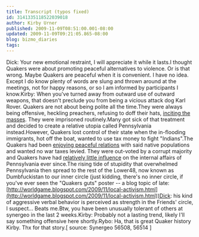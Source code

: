 ```yaml
---
title: Transcript (typos fixed)
id: 3141335118522039018
author: Kirby Urner
published: 2009-11-09T08:51:00.001-08:00
updated: 2009-11-09T09:21:05.865-08:00
blog: bizmo_diaries
tags: 
---
```


Dick: Your new emotional restraint, I will appreciate it while it lasts.I thought Quakers were about promoting peaceful alternatives to violence. Or is that wrong. Maybe Quakers are peaceful when it is convenient. I have no idea. Except I do know plenty of words are slung and thrown around at the meetings, not for happy reasons, or so I am informed by participants I know.Kirby: When you've turned away from outward use of outward weapons, that doesn't preclude you from being a vicious attack dog Karl Rover. Quakers are not about being polite all the time.They were always being offensive, heckling preachers, refusing to doff their hats, [inciting the masses](http://worldgame.blogspot.com/2008/06/major-barbara-movie-review.html). They were imprisoned routinely.Many got sick of that treatment and decided to create a relative utopia called Pennsylvania instead.However, Quakers lost control of their state when the in-flooding immigrants, hot off the boat, wanted to use tax money to fight "Indians".The Quakers had been [enjoying peaceful relations](http://mybizmo.blogspot.com/2008/07/some-quaker-pr.html) with said native populations and wanted no war taxes levied. They were out-voted by a corrupt majority and Quakers have had [relatively little influence](http://worldgame.blogspot.com/2009/09/catholic-analysis.html) on the internal affairs of Pennsylvania ever since.The rising tide of stupidity that overwhelmed Pennsylvania then spread to the rest of the Lower48, now known as Dumbfuckistan to our inner circle (just kidding, there's no inner circle, if you've ever seen the "Quakers guts" poster -- a blog topic of late:[http://worldgame.blogspot.com/2009/11/local-activism.html](http://worldgame.blogspot.com/2009/11/local-activism.html))Dick: his kind of aggressive verbal behavior is perceived as strength in the Friends' circle, I suspect... Beats me.Btw, you have been unusually tolerant of others at synergeo in the last 2 weeks.Kirby:  Probably not a lasting trend, likely I'll say something offensive here shortly.Rybo: Ha, that is great Quaker history Kirby.  Thx for that story.[ source: Synergeo 56508, 56514 ]